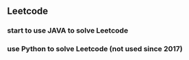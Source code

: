 ## Leetcode

### start to use JAVA to solve Leetcode

### use Python to solve Leetcode (not used since 2017)

